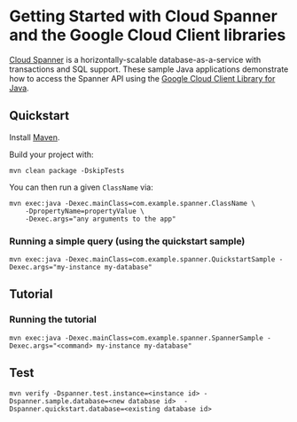 # Getting Started with Cloud Spanner and the Google Cloud Client libraries

[Cloud Spanner][Spanner] is a horizontally-scalable database-as-a-service
with transactions and SQL support.
These sample Java applications demonstrate how to access the Spanner API using
the [Google Cloud Client Library for Java][google-cloud-java].

[Spanner]: https://cloud.google.com/spanner/
[google-cloud-java]: https://github.com/GoogleCloudPlatform/google-cloud-java

## Quickstart

Install [Maven](http://maven.apache.org/).

Build your project with:

    mvn clean package -DskipTests

You can then run a given `ClassName` via:

    mvn exec:java -Dexec.mainClass=com.example.spanner.ClassName \
        -DpropertyName=propertyValue \
        -Dexec.args="any arguments to the app"

### Running a simple query (using the quickstart sample)

    mvn exec:java -Dexec.mainClass=com.example.spanner.QuickstartSample -Dexec.args="my-instance my-database"

## Tutorial

### Running the tutorial
    mvn exec:java -Dexec.mainClass=com.example.spanner.SpannerSample -Dexec.args="<command> my-instance my-database"

## Test
    mvn verify -Dspanner.test.instance=<instance id> -Dspanner.sample.database=<new database id>  -Dspanner.quickstart.database=<existing database id>
